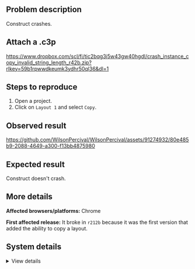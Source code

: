 ## Problem description

Construct crashes.

## Attach a .c3p

https://www.dropbox.com/scl/fi/tic2bqg3i5w43gw40hgdl/crash_instance_copy_invalid_string_length_r42b.zip?rlkey=59b1rpwwdkeumk3ydhr50ql36&dl=1

## Steps to reproduce

1. Open a project.
2. Click on `Layout 1` and select `Copy`.

## Observed result

https://github.com/WilsonPercival/WilsonPercival/assets/91274932/80e485b9-2088-4649-a300-f13bb4875980

## Expected result

Construct doesn't crash.

## More details



**Affected browsers/platforms:** Chrome

**First affected release:** It broke in `r212b` because it was the first version that added the ability to copy a layout.

## System details

<details><summary>View details</summary>

Error report information
Type: unhandled rejection
Reason: Error: Invalid string length @ RangeError: Invalid string length at JSON.stringify () at https://editor.construct.net/r382/components/bars/projectBar/projectBar.js:44:361
Stack: RangeError: Invalid string length at JSON.stringify () at https://editor.construct.net/r382/components/bars/projectBar/projectBar.js:44:361
Construct version: r382
URL: https://editor.construct.net/r382/
Date: Tue Mar 05 2024 18:08:13 GMT+0200 (Восточная Европа, стандартное время)
Uptime: 23.6 s

Platform information
Product: Construct 3 r382 (beta)
Browser: Chrome 122.0.6261.95
Browser engine: Chromium
Context: browser
Operating system: Windows 11
Device type: desktop
Device pixel ratio: 1.5
Logical CPU cores: 16
Approx. device memory: 8 GB
User agent: Mozilla/5.0 (Windows NT 10.0; Win64; x64) AppleWebKit/537.36 (KHTML, like Gecko) Chrome/122.0.0.0 Safari/537.36
Language setting: en-US

WebGL information
Version string: WebGL 2.0 (OpenGL ES 3.0 Chromium)
Numeric version: 2
Supports NPOT textures: yes
Supports GPU profiling: no
Supports highp precision: yes
Vendor: Google Inc. (AMD)
Renderer: ANGLE (AMD, AMD Radeon(TM) Graphics (0x00001638) Direct3D11 vs_5_0 ps_5_0, D3D11)
Major performance caveat: no
Maximum texture size: 16384
Point size range: 1 to 1024
Extensions: EXT_clip_control, EXT_color_buffer_float, EXT_color_buffer_half_float, EXT_conservative_depth, EXT_depth_clamp, EXT_disjoint_timer_query_webgl2, EXT_float_blend, EXT_polygon_offset_clamp, EXT_texture_compression_bptc, EXT_texture_compression_rgtc, EXT_texture_filter_anisotropic, EXT_texture_norm16, KHR_parallel_shader_compile, NV_shader_noperspective_interpolation, OES_draw_buffers_indexed, OES_texture_float_linear, OVR_multiview2, WEBGL_blend_func_extended, WEBGL_clip_cull_distance, WEBGL_compressed_texture_s3tc, WEBGL_compressed_texture_s3tc_srgb, WEBGL_debug_renderer_info, WEBGL_debug_shaders, WEBGL_lose_context, WEBGL_multi_draw, WEBGL_polygon_mode, WEBGL_provoking_vertex

</details>
